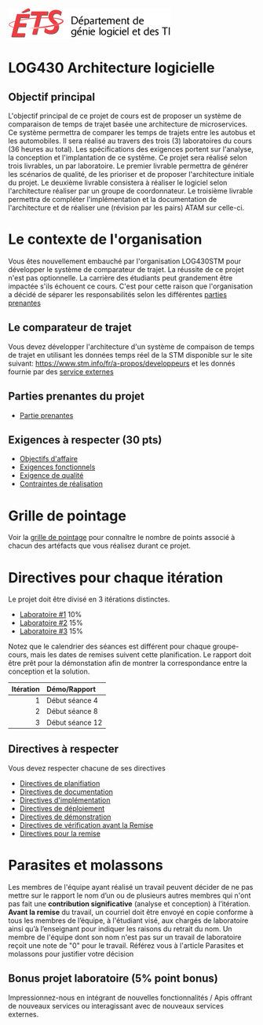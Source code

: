 ![log](doc/exigences/assets/logo-logti.png)
# LOG430 Architecture logicielle

## Objectif principal
L'objectif principal de ce projet de cours est de proposer un système de comparaison de temps de trajet basée une architecture de microservices. Ce système permettra de comparer les temps de trajets entre les autobus et les automobiles.  Il sera réalisé au travers des trois (3) laboratoires du cours (36 heures au total). Les spécifications des exigences portent sur l'analyse, la conception et l'implantation de ce systême. Ce projet sera réalisé selon trois livrables, un par laboratoire. Le premier livrable permettra de générer les scénarios de qualité, de les prioriser et de proposer l'architecture initiale du projet. Le deuxième livrable consistera à réaliser le logiciel selon l'architecture réaliser par un groupe de coordonnateur. Le troisième livrable permettra de compléter l'implémentation et la documentation de l'architecture et de réaliser une (révision par les pairs) ATAM sur celle-ci.



# Le contexte de l'organisation
Vous êtes nouvellement embauché par l'organisation LOG430STM pour développer le système de comparateur de trajet.  La réussite de ce projet n'est pas optionnelle. La carrière des étudiants peut grandement être impactée s'ils échouent ce cours. C'est pour cette raison que l'organisation a décidé de séparer les responsabilités selon les différentes [parties prenantes](doc/exigences/partiePrenantes.md)


## Le comparateur de trajet
Vous devez développer l'architecture d'un système de compaison de temps de trajet en utilisant les données temps réel de la STM disponible sur le site suivant: https://www.stm.info/fr/a-propos/developpeurs et les donnés fournie par des [service externes](doc/exigences/service-externe.md)

## Parties prenantes du projet
- [Partie prenantes](doc/exigences/partiePrenantes.md)

## Exigences à respecter (30 pts)
- [Objectifs d'affaire](doc/exigences/objectifs-affaire.md)
- [Exigences fonctionnels](doc/exigences/exigences-fonctionnelles.md) 
- [Exigence de qualité](doc/exigences/exigences-qualite.md)  
- [Contraintes de réalisation](doc/exigences/exigences-contraintes.md)

# Grille de pointage
Voir la [grille de pointage](doc/grille-pointage.xlsx) pour connaître le nombre de points associé à chacun des artéfacts que vous réalisez durant ce projet.

# Directives pour chaque itération
Le projet doit être divisé en 3 itérations distinctes.  

- [Laboratoire #1](doc/exigences/laboratoire1.md) 10%
- [Laboratoire #2](doc/exigences/laboratoire2.md) 15%
- [Laboratoire #3](doc/exigences/laboratoire3.md) 15%

Notez que le calendrier des séances est différent pour chaque groupe-cours, mais les dates de remises suivent cette planification. Le rapport doit être prêt pour la démonstation afin de montrer la correspondance entre la conception et la solution.

| Itération |Démo/Rapport   |
| --------: |:--------------|
|         1 |Début séance 4|
|         2 |Début séance 8|
|         3 |Début séance 12|

  
## Directives à respecter
Vous devez respecter chacune de ses directives
- [Directives de planifiation](doc/exigences/directive-planification.md)
- [Directives de documentation](doc/exigences/directive-documentation.md)
- [Directives d'implémentation](doc/exigences/directive-implementation.md)
- [Directives de déploiement](doc/exigences/directive-deploiement.md)
- [Directives de démonstration](doc/exigences/directive-demonstration.md)
- [Directives de vérification avant la Remise](doc/exigences/directive-verification-avant-remise.md)
- [Directives pour la remise](doc/exigences/directive-remise.md)
# Parasites et molassons
Les membres de l'équipe ayant réalisé un travail peuvent décider de ne pas mettre sur le rapport le nom d’un ou de plusieurs autres membres qui n'ont pas fait une **contribution significative** (analyse et conception) à l’itération. **Avant la remise** du travail, un courriel doit être envoyé en copie conforme à tous les membres de l’équipe, à l'étudiant visé, aux chargés de laboratoire ainsi qu’à l’enseignant pour indiquer les raisons du retrait du nom. Un membre de l'équipe dont son nom n'est pas sur un travail de laboratoire reçoit une note de "0" pour le travail. Référez vous à l'article Parasites et molassons pour justifier votre décision

## Bonus projet laboratoire (5% point bonus)
Impressionnez-nous en intégrant de nouvelles fonctionnalités / Apis offrant de nouveaux services ou interagissant avec de nouveaux services externes.


